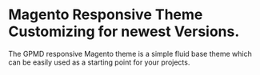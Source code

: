 
Magento Responsive Theme Customizing for newest Versions.
========================

The GPMD responsive Magento theme is a simple fluid base theme which can be easily used as a starting point for your projects.
